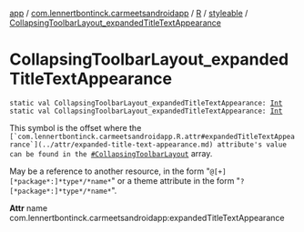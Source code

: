 [app](../../../index.md) / [com.lennertbontinck.carmeetsandroidapp](../../index.md) / [R](../index.md) / [styleable](index.md) / [CollapsingToolbarLayout_expandedTitleTextAppearance](./-collapsing-toolbar-layout_expanded-title-text-appearance.md)

# CollapsingToolbarLayout_expandedTitleTextAppearance

`static val CollapsingToolbarLayout_expandedTitleTextAppearance: `[`Int`](https://kotlinlang.org/api/latest/jvm/stdlib/kotlin/-int/index.html)
`static val CollapsingToolbarLayout_expandedTitleTextAppearance: `[`Int`](https://kotlinlang.org/api/latest/jvm/stdlib/kotlin/-int/index.html)

This symbol is the offset where the ``[`com.lennertbontinck.carmeetsandroidapp.R.attr#expandedTitleTextAppearance`](../attr/expanded-title-text-appearance.md) attribute's value can be found in the ``[`#CollapsingToolbarLayout`](-collapsing-toolbar-layout.md) array.

May be a reference to another resource, in the form "`@[+][*package*:]*type*/*name*`" or a theme attribute in the form "`?[*package*:]*type*/*name*`".

**Attr**
name com.lennertbontinck.carmeetsandroidapp:expandedTitleTextAppearance

